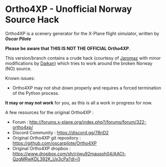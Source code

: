# Ortho4XP - Unofficial Norway Source Hack
Ortho4XP is a scenery generator for the X-Plane flight simulator, written by _**Oscar Pilote**_

**Please be aware that THIS IS NOT THE OFFICIAL Ortho4XP**.

This version/branch contains a crude hack (courtesy of [Jaromaz](http://forums.x-plane.org/index.php?/profile/188035-jaromaz/) with minor modifications by [Daikan](http://forums.x-plane.org/index.php?/profile/269990-daikan/)) which tries to work around the broken Norway (NO) source.

Known issues:

- Ortho4XP may not shut down properly and requires a forced termination of the Python process.

**It may or may not work** for you, as this is all a work in progress for now.

A few resources for the original Ortho4XP :
- Forum : http://forums.x-plane.org/index.php?/forums/forum/322-ortho4xp/
- Discord Community : https://discord.gg/78nD2
- Original Ortho4XP git repository : https://github.com/oscarpilote/Ortho4XP
- Original Ortho4XP dropbox : https://www.dropbox.com/sh/cjjwu92mausoh04/AACt-QzgMRwKDL392K_Ux3cPa?dl=0
